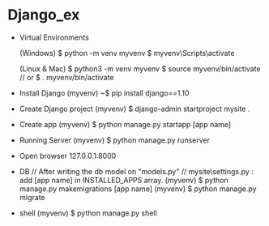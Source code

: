 # Django_ex

* Virtual Environments

  (Windows)
  $ python -m venv myvenv
  $ myvenv\Scripts\activate

  (Linux & Mac)
  $ python3 -m venv myvenv
  $ source myvenv/bin/activate           // or $ . myvenv/bin/activate


* Install Django
  (myvenv) ~$ pip install django==1.10

* Create Django project
  (myvenv) $ django-admin startproject mysite .

* Create app
  (myvenv) $ python manage.py startapp [app name]

* Running Server
  (myvenv) $ python manage.py runserver

* Open browser
  127.0.0.1:8000

* DB
  // After writing the db model on "models.py"
  // mysite\settings.py : add [app name] in INSTALLED_APPS array.
  (myvenv) $ python manage.py makemigrations [app name]
  (myvenv) $ python manage.py migrate

* shell
  (myvenv) $ python manage.py shell
